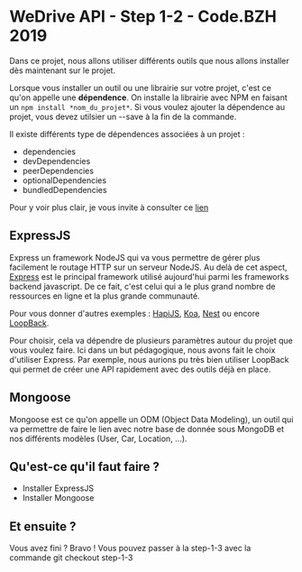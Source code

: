 # WeDrive API - Step 1-2 - Code.BZH 2019

Dans ce projet, nous allons utiliser différents outils que nous allons installer dès maintenant sur le projet.

Lorsque vous installer un outil ou une librairie sur votre projet, c'est ce qu'on appelle une **dépendence**. On installe la librairie avec NPM en faisant un ``npm install *nom_du_projet*``. Si vous voulez ajouter la dépendence au projet, vous devez utilsier un --save à la fin de la commande.

Il existe différents type de dépendences associées à un projet : 

- dependencies
- devDependencies
- peerDependencies
- optionalDependencies
- bundledDependencies

Pour y voir plus clair, je vous invite à consulter ce [lien](https://yarnpkg.com/lang/fr/docs/dependency-types/)

## ExpressJS

Express un framework NodeJS qui va vous permettre de gérer plus facilement le routage HTTP sur un serveur NodeJS. Au delà de cet aspect, [Express](https://expressjs.com/fr) est le principal framework utilisé aujourd'hui parmi les frameworks backend javascript. De ce fait, c'est celui qui a le plus grand nombre de ressources en ligne et la plus grande communauté.

Pour vous donner d'autres exemples : [HapiJS](https://hapijs.com/), [Koa](https://koajs.com/), [Nest](https://nestjs.com/) ou encore [LoopBack](https://loopback.io/).

Pour choisir, cela va dépendre de plusieurs paramètres autour du projet que vous voulez faire. Ici dans un but pédagogique, nous avons fait le choix d'utiliser Express. Par exemple, nous aurions pu très bien utiliser LoopBack qui permet de créer une API rapidement avec des outils déjà en place. 

## Mongoose 

Mongoose est ce qu'on appelle un ODM (Object Data Modeling), un outil qui va permettre de faire le lien avec notre base de donnée sous MongoDB et nos différents modèles (User, Car, Location, ...).

## Qu'est-ce qu'il faut faire ? 

- Installer ExpressJS
- Installer Mongoose

## Et ensuite ? 
Vous avez fini ? Bravo ! Vous pouvez passer à la step-1-3 avec la commande git checkout step-1-3
